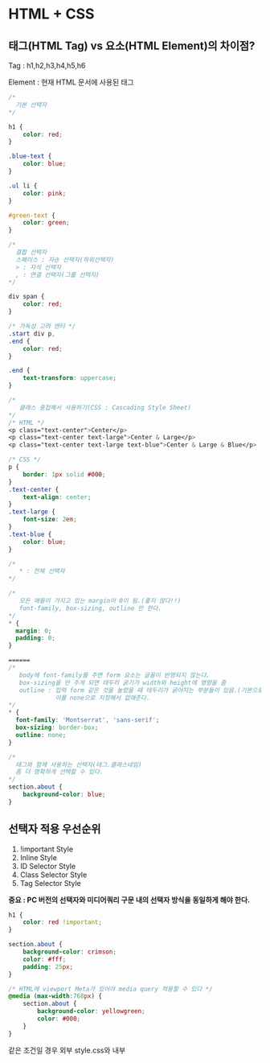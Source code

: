 # HTML + CSS

## 태그(HTML Tag) vs 요소(HTML Element)의 차이점?

Tag : h1,h2,h3,h4,h5,h6

Element : 현재 HTML 문서에 사용된 태그

```css
/*
  기본 선택자
*/

h1 {
	color: red;
}

.blue-text {
	color: blue;
}

.ul li {
	color: pink;
}

#green-text {
	color: green;
}
```

```css
/*
  결합 선택자
  스페이스 : 자손 선택자(하위선택자)
  > : 자식 선택자
  , : 연결 선택자(그룹 선택자)
*/

div span {
	color: red;
}

/* 가독성 고려 엔터 */
.start div p,
.end {
	color: red;
}

.end {
	text-transform: uppercase;
}
```

```css
/*
   클래스 중첩해서 사용하기(CSS : Cascading Style Sheet)
*/
/* HTML */
<p class="text-center">Center</p>
<p class="text-center text-large">Center & Large</p>
<p class="text-center text-large text-blue">Center & Large & Blue</p>

/* CSS */
p {
	border: 1px solid #000;
}
.text-center {
	text-align: center;
}
.text-large {
	font-size: 2em;
}
.text-blue {
	color: blue;
}
```

```css
/*
   * : 전체 선택자
*/

/* 
   모든 애들이 가지고 있는 margin이 0이 됨.(좋지 않다!!)
   font-family, box-sizing, outline 만 한다.
*/
* {
  margin: 0;
  padding: 0;
}

======
/*
   body에 font-family를 주면 form 요소는 글꼴이 반영되지 않는다.
   box-sizing을 안 주게 되면 테두리 굵기가 width와 height에 영향을 줌
   outline : 입력 form 같은 것을 눌렀을 때 테두리가 굵어지는 부분들이 있음.(기본으로)
             이를 none으로 지정해서 없애준다.
*/
* {
  font-family: 'Montserrat', 'sans-serif';
  box-sizing: border-box;
  outline: none;
}
```

```css
/*
  태그와 함께 사용하는 선택자(태그.클래스네임)
  좀 더 명확하게 선택할 수 있다.
*/
section.about {
	background-color: blue;
}

```

## 선택자 적용 우선순위

1. !important Style
2. Inline Style
3. ID Selector Style
4. Class Selector Style
5. Tag Selector Style

**중요 : PC 버전의 선택자와 미디어쿼리 구문 내의 선택자 방식을 동일하게 해야 한다.**

```css
h1 {
	color: red !important;
}

section.about {
	background-color: crimson;
	color: #fff;
	padding: 25px;
}

/* HTML에 viewport Meta가 있어야 media query 적용할 수 있다 */
@media (max-width:768px) {
	section.about {
		background-color: yellowgreen;
		color: #000;
	}
}
```

같은 조건일 경우 외부 style.css와 내부 <style> 중에서 내부가 더 우선순위가 높다!

## 인접 형제 선택자

인접 선택자 : + 사용(plus)

형제 선택자 : ~ 사용(tild)

중요 : 인접 형제 선택자를 사용할 경우 형제 요소 기준 아래 요소만 선택 가능(위의 요소 선택 불가)

```css
/* ul을 기준으로 가장 인접한 p 선택*/
ul + p {
	color: red;
}

/* ul을 기준으로 형제 p 모두 선택 */
ul ~ p {
	color: red;
}
```

```css
/*
   :checked 가상 클래스를 통해서 radio, checkbox에 이벤트를 준다
*/

/* HTML
<input type="radio" name="grade"><span>초등학생</span>
<input type="radio" name="grade"><span>중학생</span>
<input type="radio" name="grade"><span>고등학생</span>
<input type="radio" name="grade"><span>대학생</span>
*/

/* ~ span을 사용하면 전체 글씨가 굵게됨*/
input[type=radio]:checked + span {
		font-weight: bold;
}
```

## 속성 선택자(attribute selectors)

### 속성 선택자 기본 형식

속성 : property, attribute

선택자[속성명=”값”]

선택자[속성명=’값’]

선택자[속성명=값]

[속성명=”값”]

속성 선택자 대부분은 form 요소와 관련이 있다.

```css
/* HTML
<div class="login">
	<input type="text" >
	<input type="email" >
	<input type="password" >
	<button>Login</button>
	<label>
	  <input type="checkbox"> <span></span>
	</label>
	<label>
	  <input type="radio"> <span></span>
	</label>
</div>

*/

/* 별도의 클래스를 지정하지 않고도 선택할 수 있음 */
.login input[type=text],
.login input[type=email],
.login input[type=password] {
	width: 100%;
	margin: 5px 0;
	border: 1px solid #ddd;
	padding: 5px;
	border-radius: 5px;
	padding-left: 32px;
	background-repeat: no-repeat;
	background-position : center left 5px;
	background-size: 25px;
}

/* 버튼은 가상 클래스를 가질 수 있다 */
.login button {
	width: 100%;
	border: none;
	padding: 5px;
	margin: 5px 0;
}

.login input[type=text] {
	background-image: url(images/icon-user.png);
	background-size: 22px;
}

.login input[type=email] {
	background-image: url(images/icon-email.png);
	background-size: 20px;
}

.login input[type=password] {
	background-image: url(images/icon-password.png);
	background-size: 20px;
}

.login label {
	display: block;
	text-align: center;
}
.login label input[type=checkbox],
.login label input[type=radio] {
	
}
```

## 다양한 속성 선택자 활용하기

선택자[속성이름~=”속성값”] : 속성 값으로 시작하는 요소 선택

선택자[속성이름|=”속성값”] : 속성 값 또는 - 으로 연결된 속성 값만 선택

선택자[속성이름^=”속성값”] : 속성 값으로 시작하는 요소 선택

선택자[속성이름$=”속성값”] : 속성 값으로 끝나는 요소 선택

!!중요!! 선택자[속성이름*=”속성값”] : 시작 끝 관계없이 속성 값이 포함된 요소 선택

ex: class=”text-center”